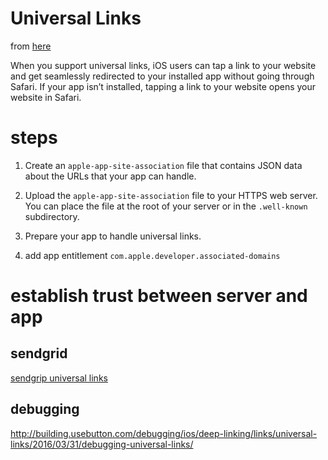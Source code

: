 # Universal Links

from [here](https://developer.apple.com/library/content/documentation/General/Conceptual/AppSearch/UniversalLinks.html)

When you support universal links, iOS users can tap a link to your website and get seamlessly redirected to your installed app without going through Safari. If your app isn’t installed, tapping a link to your website opens your website in Safari.

# steps
1. Create an `apple-app-site-association` file that contains JSON data about the URLs that your app can handle.

2. Upload the `apple-app-site-association` file to your HTTPS web server. You can place the file at the root of your server or in the `.well-known` subdirectory.

3. Prepare your app to handle universal links.

4. add app entitlement `com.apple.developer.associated-domains`


# establish trust between server and app

## sendgrid
[sendgrip universal links](https://sendgrid.com/docs/Classroom/Build/Add_Content/universal_links.html)

## debugging
http://building.usebutton.com/debugging/ios/deep-linking/links/universal-links/2016/03/31/debugging-universal-links/

